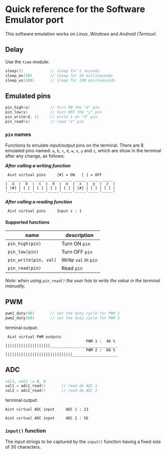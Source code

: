 # Quick reference for the Software Emulator port

This software emulation works on _Linux_, _Windows_ and _Android (Termux)_.

## Delay
Use the `time` module:
```v
sleep(2)            // sleep for 2 seconds
sleep_ms(50)        // sleep for 50 milliseconds
sleep_us(100)       // sleep for 100 microseconds
```

## Emulated pins
```v
pin_high(a)         // turn ON the "a" pin 
pin_low(y)          // turn OFF the "y" pin 
pin_write(d, 1)     // write 1 on "d" pin
pin_read(x)         // read "x" pin
```

### `pin` names
Functions to emulate input/output pins on the terminal. There are 8 emulated pins named: `a`, `b`, `c`, `d`, `w`, `x`, `y` and `z`, which are show in the terminal after any change, as follows:

_**After calling a writing function**_
```
 Aixt virtual pins     [#] = ON   [ ] = OFF
 _____ _____ _____ _____ _____ _____ _____ _____
|  a  |  b  |  c  |  d  |  w  |  x  |  y  |  z  |
| [#] | [ ] | [ ] | [ ] | [ ] | [#] | [ ] | [ ] |
'-----'-----'-----'-----'-----'-----'-----'-----'
```
_**After calling a reading function**_
```
 Aixt virtual pins     Input z : 1
```

#### Supported functions
name                    | description
------------------------|---------------------
`pin_high(pin)`         | Turn ON `pin`
`pin_low(pin)`          | Turn OFF `pin`
`pin_write(pin, val)`   | Write `val` in `pin`
`pin_read(pin)`         | Read `pin`

_Note: when using `pin_read()` the user has to write the value in the terminal manually._

## PWM
```v
pwm1_duty(40)       // set the duty cycle for PWM 1
pwm2_duty(60)       // set the duty cycle for PWM 2
```

terminal output:
```
 Aixt virtual PWM outputs
                                    PWM 1 :  40 %
||||||||||||||||||||______________________________
                                    PWM 2 :  60 %
||||||||||||||||||||||||||||||____________________
```

## ADC
```v
val1, val2 := 0, 0
val1 = adc1_read()       // read de ADC 1
val2 = adc2_read()       // read de ADC 2
```

terminal output:
```
Aixt virtual ADC input     ADC 1 : 23
```
```
Aixt virtual ADC input     ADC 2 : 56
```


### `input()` function
The input strings to be captured by the `input()` function having a fixed size of 30 characters.